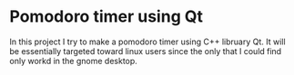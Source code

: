 # Pomodoro timer using Qt

In this project I try to make a pomodoro timer using C++ libruary Qt.
It will be essentially targeted toward linux users since the only that I could find only workd in the gnome desktop.
